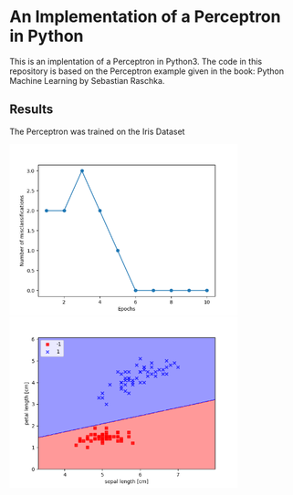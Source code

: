 # An Implementation of a Perceptron in Python

This is an implentation of a Perceptron in Python3. 
The code in this repository is based on the Perceptron example given in the book: Python Machine Learning by Sebastian Raschka.

## Results

The Perceptron was trained on the Iris Dataset

<p float="left">
  <img src="Training error plot.png" width="400" />
  <img src="Decision Region.png" width="400" /> 
</p>
